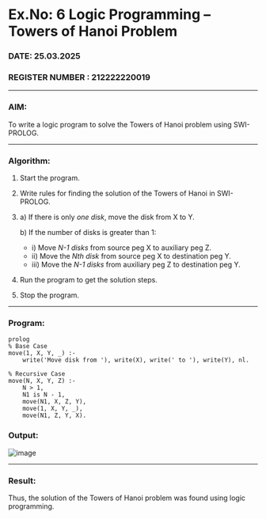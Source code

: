 # Ex.No: 6   Logic Programming – Towers of Hanoi Problem   
### DATE: 25.03.2025                                                                           
### REGISTER NUMBER : 212222220019

---

### AIM: 
To write a logic program to solve the Towers of Hanoi problem using SWI-PROLOG.

---

### Algorithm:
1. Start the program.  
2. Write rules for finding the solution of the Towers of Hanoi in SWI-PROLOG.  
3.  
   a) If there is only *one disk*, move the disk from X to Y.  
   
   b) If the number of disks is greater than 1:  
   - i) Move *N-1 disks* from source peg X to auxiliary peg Z.  
   - ii) Move the *Nth disk* from source peg X to destination peg Y.  
   - iii) Move the *N-1 disks* from auxiliary peg Z to destination peg Y.  
4. Run the program to get the solution steps.  
5. Stop the program.

---

### Program:
```
prolog
% Base Case
move(1, X, Y, _) :-
    write('Move disk from '), write(X), write(' to '), write(Y), nl.

% Recursive Case
move(N, X, Y, Z) :-
    N > 1,
    N1 is N - 1,
    move(N1, X, Z, Y),
    move(1, X, Y, _),
    move(N1, Z, Y, X).

```
### Output:
![image](https://github.com/user-attachments/assets/604c89d9-9c8c-4403-9ad1-c2bd0d1bb128)

---

### Result:
Thus, the solution of the Towers of Hanoi problem was found using logic programming.
